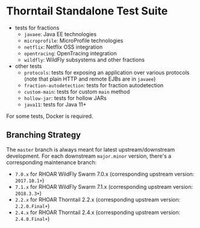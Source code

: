 # Thorntail Standalone Test Suite

- tests for fractions
  - `javaee`: Java EE technologies
  - `microprofile`: MicroProfile technologies
  - `netflix`: Netflix OSS integration
  - `opentracing`: OpenTracing integration
  - `wildfly`: WildFly subsystems and other fractions
- other tests
  - `protocols`: tests for exposing an application over various protocols
    (note that plain HTTP and remote EJBs are in `javaee`)
  - `fraction-autodetection`: tests for fraction autodetection
  - `custom-main`: tests for custom `main` method
  - `hollow-jar`: tests for hollow JARs
  - `java11`: tests for Java 11+

For some tests, Docker is required.

## Branching Strategy

The `master` branch is always meant for latest upstream/downstream development.
For each downstream `major.minor` version, there's a corresponding maintenance
branch:

- `7.0.x` for RHOAR WildFly Swarm 7.0.x (corresponding upstream version: `2017.10.1+`)
- `7.1.x` for RHOAR WildFly Swarm 7.1.x (corresponding upstream version: `2018.3.3+`)
- `2.2.x` for RHOAR Thorntail 2.2.x (corresponding upstream version: `2.2.0.Final+`)
- `2.4.x` for RHOAR Thorntail 2.4.x (corresponding upstream version: `2.4.0.Final+`)
